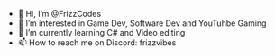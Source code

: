 - 👋 Hi, I’m @FrizzCodes
- 👀 I’m interested in Game Dev, Software Dev and YouTuhbe Gaming
- 🌱 I’m currently learning C# and Video editing 
- 📫 How to reach me on Discord: frizzvibes

<!---
FrizzCodes/FrizzCodes is a ✨ special ✨ repository because its `README.md` (this file) appears on your GitHub profile.
You can click the Preview link to take a look at your changes.
--->
